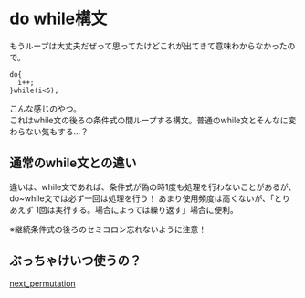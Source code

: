 # do while構文

もうループは大丈夫だぜって思ってたけどこれが出てきて意味わからなかったので。  
```
do{
  i++;
}while(i<5);
```

こんな感じのやつ。  
これはwhile文の後ろの条件式の間ループする構文。普通のwhile文とそんなに変わらない気もする…？

## 通常のwhile文との違い

違いは、while文であれば、条件式が偽の時1度も処理を行わないことがあるが、do~while文では必ず一回は処理を行う！ 
あまり使用頻度は高くないが、「とりあえず 1回は実行する。場合によっては繰り返す」場合に便利。

※継続条件式の後ろのセミコロン忘れないように注意！

## ぶっちゃけいつ使うの？

[next_permutation](https://github.com/uno1142/TIL/blob/master/C%2B%2B/%E9%96%A2%E6%95%B0/next_permutation.md)
